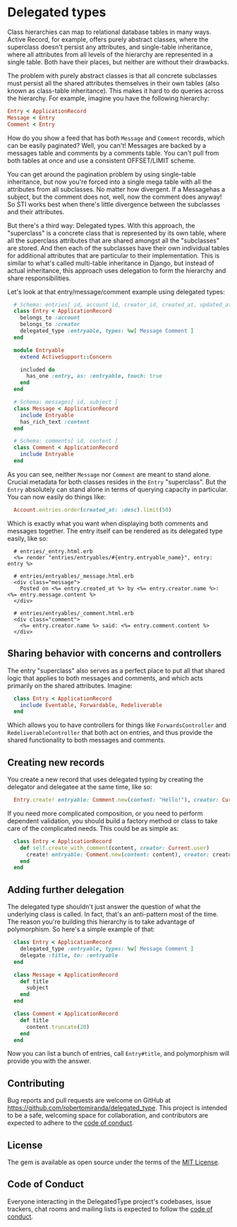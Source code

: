 # Delegated types

Class hierarchies can map to relational database tables in many ways. Active Record, for example, offers purely abstract classes, where the superclass doesn't persist any attributes, and single-table inheritance, where all attributes from all levels of the hierarchy are represented in a single table. Both have their places, but neither are without their drawbacks.

The problem with purely abstract classes is that all concrete subclasses must persist all the shared attributes themselves in their own tables (also known as class-table inheritance). This makes it hard to do queries across the hierarchy. For example, imagine you have the following hierarchy:


```ruby
Entry < ApplicationRecord
Message < Entry
Comment < Entry
```

How do you show a feed that has both `Message` and `Comment` records, which can be easily paginated? Well, you can't! Messages are backed by a messages table and comments by a comments table. You can't pull from both tables at once and use a consistent OFFSET/LIMIT scheme.

You can get around the pagination problem by using single-table inheritance, but now you're forced into a single mega table with all the attributes from all subclasses. No matter how divergent. If a Messagehas a subject, but the comment does not, well, now the comment does anyway! So STI works best when there's little divergence between the subclasses and their attributes.

But there's a third way: Delegated types. With this approach, the "superclass" is a concrete class that is represented by its own table, where all the superclass attributes that are shared amongst all the "subclasses" are stored. And then each of the subclasses have their own individual tables for additional attributes that are particular to their implementation. This is similar to what's called multi-table inheritance in Django, but instead of actual inheritance, this approach uses delegation to form the hierarchy and share responsibilities.


Let's look at that entry/message/comment example using delegated types:

```ruby
  # Schema: entries[ id, account_id, creator_id, created_at, updated_at, entryable_type, entryable_id ]
  class Entry < ApplicationRecord
    belongs_to :account
    belongs_to :creator
    delegated_type :entryable, types: %w[ Message Comment ]
  end

  module Entryable
    extend ActiveSupport::Concern

    included do
      has_one :entry, as: :entryable, touch: true
    end
  end

  # Schema: messages[ id, subject ]
  class Message < ApplicationRecord
    include Entryable
    has_rich_text :content
  end

  # Schema: comments[ id, content ]
  class Comment < ApplicationRecord
    include Entryable
  end
```

As you can see, neither `Message` nor `Comment` are meant to stand alone. Crucial metadata for both classes resides in the `Entry` "superclass". But the `Entry` absolutely can stand alone in terms of querying capacity in particular. You can now easily do things like:

```ruby
  Account.entries.order(created_at: :desc).limit(50)
```

Which is exactly what you want when displaying both comments and messages together. The entry itself can be rendered as its delegated type easily, like so:

```erb
  # entries/_entry.html.erb
  <%= render "entries/entryables/#{entry.entryable_name}", entry: entry %>

  # entries/entryables/_message.html.erb
  <div class="message">
    Posted on <%= entry.created_at %> by <%= entry.creator.name %>: <%= entry.message.content %>
  </div>

  # entries/entryables/_comment.html.erb
  <div class="comment">
    <%= entry.creator.name %> said: <%= entry.comment.content %>
  </div>
```

## Sharing behavior with concerns and controllers

The entry "superclass" also serves as a perfect place to put all that shared logic that applies to both messages and comments, and which acts primarily on the shared attributes. Imagine:

```ruby
  class Entry < ApplicationRecord
    include Eventable, Forwardable, Redeliverable
  end
```

Which allows you to have controllers for things like `ForwardsController` and `RedeliverableController` that both act on entries, and thus provide the shared functionality to both messages and comments.

## Creating new records

You create a new record that uses delegated typing by creating the delegator and delegatee at the same time, like so:

```ruby
  Entry.create! entryable: Comment.new(content: "Hello!"), creator: Current.user
```

If you need more complicated composition, or you need to perform dependent validation, you should build a factory method or class to take care of the complicated needs. This could be as simple as:

```ruby
  class Entry < ApplicationRecord
    def self.create_with_comment(content, creator: Current.user)
      create! entryable: Comment.new(content: content), creator: creator
    end
  end
```

## Adding further delegation

The delegated type shouldn't just answer the question of what the underlying class is called. In fact, that's an anti-pattern most of the time. The reason you're building this hierarchy is to take advantage of polymorphism. So here's a simple example of that:

```ruby
  class Entry < ApplicationRecord
    delegated_type :entryable, types: %w[ Message Comment ]
    delegate :title, to: :entryable
  end

  class Message < ApplicationRecord
    def title
      subject
    end
  end

  class Comment < ApplicationRecord
    def title
      content.truncate(20)
    end
  end
```

Now you can list a bunch of entries, call `Entry#title`, and polymorphism will provide you with the answer.



## Contributing

Bug reports and pull requests are welcome on GitHub at https://github.com/robertomiranda/delegated_type. This project is intended to be a safe, welcoming space for collaboration, and contributors are expected to adhere to the [code of conduct](https://github.com/[USERNAME]/delegated_type/blob/master/CODE_OF_CONDUCT.md).


## License

The gem is available as open source under the terms of the [MIT License](https://opensource.org/licenses/MIT).

## Code of Conduct

Everyone interacting in the DelegatedType project's codebases, issue trackers, chat rooms and mailing lists is expected to follow the [code of conduct](https://github.com/[USERNAME]/delegated_type/blob/master/CODE_OF_CONDUCT.md).
